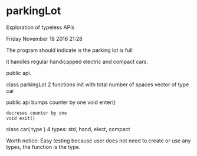 # parkingLot
Exploration of typeless APIs

Friday November 18 2016 21:28

The program should indicate is the parking lot is full

it handles regular handicapped electric and compact cars.

public api.

class parkingLot 2 functions
    init with total number of spaces vector of type car

public api
    bumps counter by one
    void enter()

    decreses counter by one
    void exit()

class car( type ) 4 types: std, hand, elect, compact

Worth notice: Easy testing because user does not need
to create or use any types, the function is the type.

